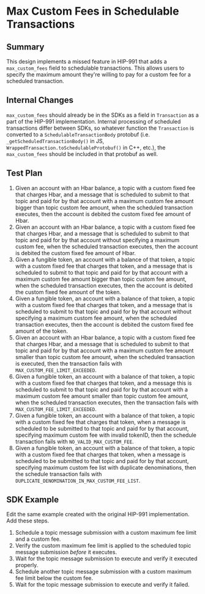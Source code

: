 # Max Custom Fees in Schedulable Transactions

## Summary

This design implements a missed feature in HIP-991 that adds a `max_custom_fees` field to schedulable transactions. This allows users to specify the maximum amount they're willing to pay for a custom fee for a scheduled transaction.

## Internal Changes

`max_custom_fees` should already be in the SDKs as a field in `Transaction` as a part of the HIP-991 implementation. Internal processing of scheduled transactions differ between SDKs, so whatever function the `Transaction` is converted to a `SchedulableTransactionBody` protobuf (i.e. `_getScheduledTransactionBody()` in JS, `WrappedTransaction.toSchedulableProtobuf()` in C++, etc.), the `max_custom_fees` should be included in that protobuf as well.

## Test Plan

1. Given an account with an Hbar balance, a topic with a custom fixed fee that charges Hbar, and a message that is scheduled to submit to that topic and paid for by that account with a maximum custom fee amount bigger than topic custom fee amount, when the scheduled transaction executes, then the account is debited the custom fixed fee amount of Hbar.
2. Given an account with an Hbar balance, a topic with a custom fixed fee that charges Hbar, and a message that is scheduled to submit to that topic and paid for by that account without specifying a maximum custom fee, when the scheduled transaction executes, then the account is debited the custom fixed fee amount of Hbar.
3. Given a fungible token, an account with a balance of that token, a topic with a custom fixed fee that charges that token, and a message that is scheduled to submit to that topic and paid for by that account with a maximum custom fee amount bigger than topic custom fee amount, when the scheduled transaction executes, then the account is debited the custom fixed fee amount of the token.
4. Given a fungible token, an account with a balance of that token, a topic with a custom fixed fee that charges that token, and a message that is scheduled to submit to that topic and paid for by that account without specifying a maximum custom fee amount, when the scheduled transaction executes, then the account is debited the custom fixed fee amount of the token.
5. Given an account with an Hbar balance, a topic with a custom fixed fee that charges Hbar, and a message that is scheduled to submit to that topic and paid for by that account with a maximum custom fee amount smaller than topic custom fee amount, when the scheduled transaction is executed, then the transaction fails with `MAX_CUSTOM_FEE_LIMIT_EXCEEDED`.
6. Given a fungible token, an account with a balance of that token, a topic with a custom fixed fee that charges that token, and a message this is scheduled to submit to that topic and paid for by that account with a maximum custom fee amount smaller than topic custom fee amount, when the scheduled transaction executes, then the transaction fails with `MAX_CUSTOM_FEE_LIMIT_EXCEEDED`.
7. Given a fungible token, an account with a balance of that token, a topic with a custom fixed fee that charges that token, when a message is scheduled to be submitted to that topic and paid for by that account, specifying maximum custom fee with invalid tokenID, then the schedule transaction fails with `NO_VALID_MAX_CUSTOM_FEE`.
8. Given a fungible token, an account with a balance of that token, a topic with a custom fixed fee that charges that token, when a message is scheduled to be submitted to that topic and paid for by that account, specifying maximum custom fee list with duplicate denominations, then the schedule transaction fails with `DUPLICATE_DENOMINATION_IN_MAX_CUSTOM_FEE_LIST`.

## SDK Example

Edit the same example created with the original HIP-991 implementation. Add these steps.

1. Schedule a topic message submission with a custom maximum fee limit and a custom fee.
2. Verify the custom maximum fee limit is applied to the scheduled topic message submission _before_ it executes.
3. Wait for the topic message submission to execute and verify it executed properly.
4. Schedule another topic message submission with a custom maximum fee limit below the custom fee.
5. Wait for the topic message submission to execute and verify it failed.

